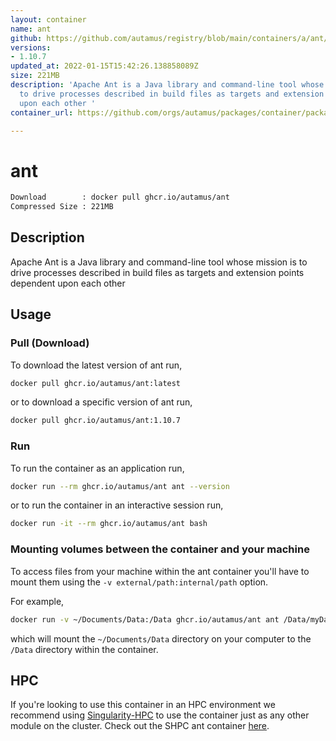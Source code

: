 ```yaml
---
layout: container
name: ant
github: https://github.com/autamus/registry/blob/main/containers/a/ant/spack.yaml
versions:
- 1.10.7
updated_at: 2022-01-15T15:42:26.138858089Z
size: 221MB
description: 'Apache Ant is a Java library and command-line tool whose mission is
  to drive processes described in build files as targets and extension points dependent
  upon each other '
container_url: https://github.com/orgs/autamus/packages/container/package/ant

---
```

# ant
```bash 
Download        : docker pull ghcr.io/autamus/ant
Compressed Size : 221MB
```

## Description
Apache Ant is a Java library and command-line tool whose mission is to drive processes described in build files as targets and extension points dependent upon each other 

## Usage
### Pull (Download)
To download the latest version of ant run,

```bash
docker pull ghcr.io/autamus/ant:latest
```

or to download a specific version of ant run,

```bash
docker pull ghcr.io/autamus/ant:1.10.7
```
### Run
To run the container as an application run,
```bash
docker run --rm ghcr.io/autamus/ant ant --version
```

or to run the container in an interactive session run,
```bash
docker run -it --rm ghcr.io/autamus/ant bash
```

### Mounting volumes between the container and your machine
To access files from your machine within the ant container you'll have to mount them using the `-v external/path:internal/path` option.

For example,
```bash
docker run -v ~/Documents/Data:/Data ghcr.io/autamus/ant ant /Data/myData.csv
```
which will mount the `~/Documents/Data` directory on your computer to the `/Data` directory within the container.

## HPC
If you're looking to use this container in an HPC environment we recommend using [Singularity-HPC](https://singularity-hpc.readthedocs.io) to use the container just as any other module on the cluster. Check out the SHPC ant container [here](https://singularityhub.github.io/singularity-hpc/r/ghcr.io-autamus-ant/).